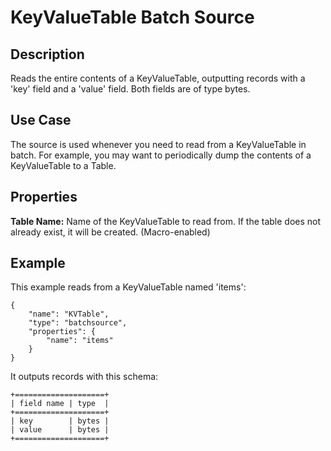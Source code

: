 # KeyValueTable Batch Source


Description
-----------
Reads the entire contents of a KeyValueTable, outputting records with a 'key' field and a
'value' field. Both fields are of type bytes.


Use Case
--------
The source is used whenever you need to read from a KeyValueTable in batch. For example,
you may want to periodically dump the contents of a KeyValueTable to a Table.


Properties
----------
**Table Name:** Name of the KeyValueTable to read from. If the table does not already exist, it will be created. (Macro-enabled)


Example
-------
This example reads from a KeyValueTable named 'items':

    {
        "name": "KVTable",
        "type": "batchsource",
        "properties": {
            "name": "items"
        }
    }

It outputs records with this schema:

    +====================+
    | field name | type  |
    +====================+
    | key        | bytes |
    | value      | bytes |
    +====================+
